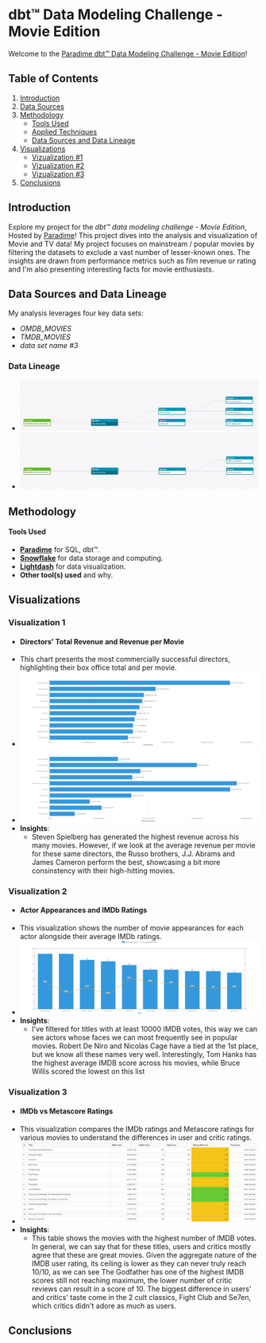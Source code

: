 # dbt™ Data Modeling Challenge - Movie Edition

Welcome to the [Paradime dbt™ Data Modeling Challenge - Movie Edition](https://www.paradime.io/dbt-data-modeling-challenge-movie-edition)!

## Table of Contents
1. [Introduction](#introduction)
2. [Data Sources](#data-sources-and-data-lineage)
3. [Methodology](#methodology)
   - [Tools Used](#tools-used)
   - [Applied Techniques](#applied-techniques)
   - [Data Sources and Data Lineage](#data-sources-and-data-lineage)
4. [Visualizations](#visualizations)
   - [Vizualization #1](vizualization-1)
   - [Vizualization #2](Vizualization-2)
   - [Vizualization #3](Vizualization-3)
5. [Conclusions](#conclusions)

## Introduction
Explore my project for the _dbt™ data modeling challenge - Movie Edition_, Hosted by [Paradime](https://www.paradime.io/)! 
This project dives into the analysis and visualization of Movie and TV data!
My project focuses on mainstream / popular movies by filtering the datasets to exclude a vast number of lesser-known ones. 
The insights are drawn from performance metrics such as film revenue or rating and I'm also presenting interesting facts for movie enthusiasts.

## Data Sources and Data Lineage
My analysis leverages four key data sets:
- *OMDB_MOVIES*
- *TMDB_MOVIES*
- *data set name #3*

### Data Lineage
- ![OMDB Data Lineage](images/source_omdb_lineage.png)
- ![TMDB Data Lineage](images/source_tmdb_lineage.png)

## Methodology
#### Tools Used
- **[Paradime](https://www.paradime.io/)** for SQL, dbt™.
- **[Snowflake](https://www.snowflake.com/)** for data storage and computing.
- **[Lightdash](https://www.lightdash.com/)** for data visualization.
- **Other tool(s) used** and why.



## Visualizations

### Visualization 1
- #### Directors' Total Revenue and Revenue per Movie
- This chart presents the most commercially successful directors, highlighting their box office total and per movie.
- ![Directors' Total Revenue](images/directors_total_revenue.png)
- ![Directors' Revenue per Movie](images/directors_rev_per_movie.png)
- **Insights**:
  - Steven Spielberg has generated the highest revenue across his many movies.
    However, if we look at the average revenue per movie for these same directors, the Russo brothers, J.J. Abrams and James Cameron perform the best, showcasing a bit more consinstency with their high-hitting movies.


### Visualization 2
- #### Actor Appearances and IMDb Ratings
- This visualization shows the number of movie appearances for each actor alongside their average IMDb ratings.
- ![Actor Appearances and IMDb Ratings](images/actor_appearances.png)
- **Insights**:
  - I've filtered for titles with at least 10000 IMDB votes, this way we can see actors whose faces we can most frequently see in popular movies.
    Robert De Niro and Nicolas Cage have a tied at the 1st place, but we know all these names very well. 
    Interestingly, Tom Hanks has the highest average IMDB score across his movies, while Bruce Willis scored the lowest on this list


### Visualization 3
- #### IMDb vs Metascore Ratings
- This visualization compares the IMDb ratings and Metascore ratings for various movies to understand the differences in user and critic ratings.
- ![Actor Appearances and IMDb Ratings](images/imdb_vs_metascore.png)
- **Insights**:
  - This table shows the movies with the highest number of IMDB votes.
    In general, we can say that for these titles, users and critics mostly agree that these are great movies.
    Given the aggregate nature of the IMDB user rating, its ceiling is lower as they can never truly reach 10/10, as we can see The Godfather has one of the highest IMDB scores still not reaching maximum, the lower number of critic reviews can result in a score of 10.
    The biggest difference in users' and critics' taste come in the 2 cult classics, Fight Club and Se7en, which critics didn't adore as much as users.

## Conclusions


